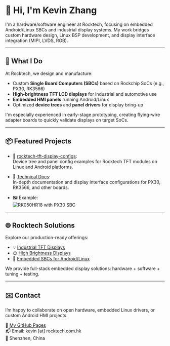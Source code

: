 # 👋 Hi, I'm Kevin Zhang

I'm a hardware/software engineer at Rocktech, focusing on embedded Android/Linux SBCs and industrial display systems. My work bridges custom hardware design, Linux BSP development, and display interface integration (MIPI, LVDS, RGB).

---

## 🧠 What I Do

At Rocktech, we design and manufacture:

- Custom **Single Board Computers (SBCs)** based on Rockchip SoCs (e.g., PX30, RK3566)
- **High-brightness TFT LCD displays** for industrial and automotive use
- **Embedded HMI panels** running Android/Linux
- Optimized **device trees** and **panel drivers** for display bring-up

I'm especially experienced in early-stage prototyping, creating flying-wire adapter boards to quickly validate displays on target SoCs.

---

## 📦 Featured Projects

- 🔧 [rocktech-tft-display-configs](https://github.com/Kevin109/rocktech-tft-display-configs):  
  Device tree and panel config examples for Rocktech TFT modules on Linux and Android platforms.

- 📘 [Technical Docs](https://kevin109.github.io/docs):  
  In-depth documentation and display interface configurations for PX30, RK3566, and other boards.

- 🖼️ Example:  
  ![RK050HR18 with PX30 SBC](/rocktech-tft-display-configs/RK050HR18/rocktech-RK050HR18-PX30.jpg)

---

## 🌐 Rocktech Solutions

Explore our production-ready offerings:

- 💡 [Industrial TFT Displays](https://www.rocktech.com.hk/industrial-tft-displays/)
- 🌞 [High Brightness Displays](https://www.rocktech.com.hk/high-brightness-displays/)
- 🧩 [Embedded SBCs for Android/Linux](https://www.rocktech.com.hk/embedded-single-board-computers/)

We provide full-stack embedded display solutions: hardware + software + tuning + testing.

---

## ✉️ Contact

I’m happy to collaborate on open hardware, embedded Linux drivers, or custom Android HMI projects.

📧 [My GitHub Pages](https://kevin109.github.io/docs)  
📬 Email: kevin [at] rocktech.com.hk  
📍 Shenzhen, China
